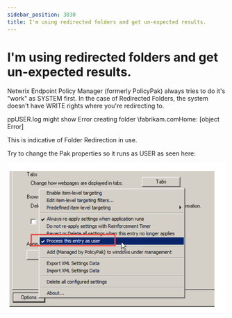```yaml
---
sidebar_position: 3830
title: I'm using redirected folders and get un-expected results.
---
```


# I'm using redirected folders and get un-expected results.

Netwrix Endpoint Policy Manager (formerly PolicyPak) always tries to do it's "work" as SYSTEM first. In the case of Redirected Folders, the system doesn't have WRITE rights where you're redirecting to.

ppUSER.log might show Error creating folder \fabrikam.comHome: [object Error]

This is indicative of Folder Redirection in use.

Try to change the Pak properties so it runs as USER as seen here:

![](../../../../../../static/images/PolicyPak/Content/Resources/Images/Troubleshooting/ApplicationSettings/484_1_2015-02-20_1513.png)